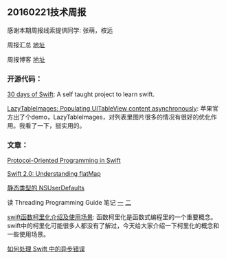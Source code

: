 
## 20160221技术周报

感谢本期周报线索提供同学: 张萌，桉远

周报汇总 [地址](https://github.com/BaiduHiDeviOS/iOS-Tech-Weekly)

周报博客 [地址](http://baiduhidevios.github.io/)


### 开源代码：

[30 days of Swift](https://github.com/allenwong/30DaysofSwift): A self taught project to learn swift.

[LazyTableImages: Populating UITableView content asynchronously](https://developer.apple.com/library/ios/samplecode/LazyTableImages/Introduction/Intro.html): 苹果官方出了个demo，LazyTableImages，对列表里图片很多的情况有很好的优化作用。我看了一下，挺实用的。

### 文章：

[Protocol-Oriented Programming in Swift](https://medium.com/@andrea.prearo/protocol-oriented-programming-in-swift-daba92bc9c98#.gt766gejh)

[Swift 2.0: Understanding flatMap](https://www.natashatherobot.com/swift-2-flatmap/)

[静态类型的 NSUserDefaults](http://swift.gg/2016/02/17/nsuserdefaults-static/)

读 Threading Programming Guide 笔记 [一](http://www.devtalking.com/articles/read-threading-programming-guide-1/) [二](http://www.devtalking.com/articles/read-threading-programming-guide-2/)

[swift函数柯里化介绍及使用场景](http://www.jianshu.com/p/5b27fec8c616): 函数柯里化是函数式编程里的一个重要概念。swift中的柯里化可能很多人都没有了解过，今天给大家介绍一下柯里化的概念和一些使用场景。

[如何处理 Swift 中的异步错误](http://swift.gg/2016/02/16/async-errors/)
